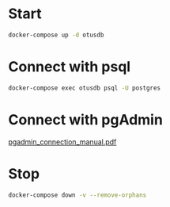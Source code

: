 # Start

```sh
docker-compose up -d otusdb
```

# Connect with psql

```sh
docker-compose exec otusdb psql -U postgres
```

# Connect with pgAdmin
[pgadmin_connection_manual.pdf](https://github.com/kolsean/otus-db-course-tasks/blob/master/task07/pgadmin_connection_manual.pdf)

# Stop
```sh
docker-compose down -v --remove-orphans
```

